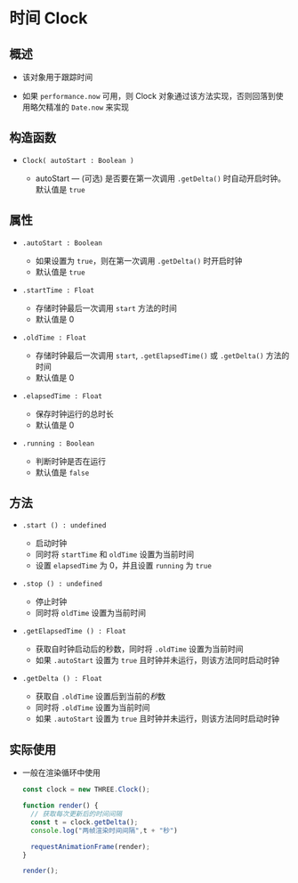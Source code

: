 # 时间 Clock

## 概述

+ 该对象用于跟踪时间

+ 如果 `performance.now` 可用，则 Clock 对象通过该方法实现，否则回落到使用略欠精准的 `Date.now` 来实现

## 构造函数

+ `Clock( autoStart : Boolean )`

  + autoStart — (可选) 是否要在第一次调用 `.getDelta()` 时自动开启时钟。默认值是 `true`

## 属性

+ `.autoStart : Boolean`

  + 如果设置为 `true`，则在第一次调用 `.getDelta()` 时开启时钟
  + 默认值是 `true`

+ `.startTime : Float`

  + 存储时钟最后一次调用 `start` 方法的时间
  + 默认值是 0

+ `.oldTime : Float`

  + 存储时钟最后一次调用 `start`, `.getElapsedTime()` 或 `.getDelta()` 方法的时间
  + 默认值是 0

+ `.elapsedTime : Float`

  + 保存时钟运行的总时长
  + 默认值是 0

+ `.running : Boolean`

  + 判断时钟是否在运行
  + 默认值是 `false`

## 方法

+ `.start () : undefined`

  + 启动时钟
  + 同时将 `startTime` 和 `oldTime` 设置为当前时间
  + 设置 `elapsedTime` 为 0，并且设置 `running` 为 `true`

+ `.stop () : undefined`

  + 停止时钟
  + 同时将 `oldTime` 设置为当前时间

+ `.getElapsedTime () : Float`

  + 获取自时钟启动后的秒数，同时将 `.oldTime` 设置为当前时间
  + 如果 `.autoStart` 设置为 `true` 且时钟并未运行，则该方法同时启动时钟

+ `.getDelta () : Float`

  + 获取自 `.oldTime` 设置后到当前的*秒*数
  + 同时将 `.oldTime` 设置为当前时间
  + 如果 `.autoStart` 设置为 `true` 且时钟并未运行，则该方法同时启动时钟

## 实际使用

+ 一般在渲染循环中使用

  ```js
  const clock = new THREE.Clock();

  function render() {
    // 获取每次更新后的时间间隔
    const t = clock.getDelta();
    console.log("两帧渲染时间间隔",t + "秒")

    requestAnimationFrame(render);
  }

  render();
  ```
